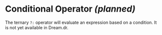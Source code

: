 # Conditional Operator *(planned)*

The ternary `?:` operator will evaluate an expression based on a condition. It is not yet available in Dream.dr.

